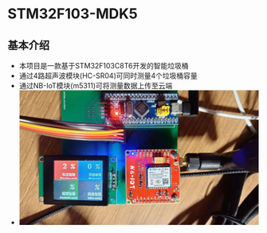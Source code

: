 # STM32F103-MDK5
## 基本介绍
* 本项目是一款基于STM32F103C8T6开发的智能垃圾桶
* 通过4路超声波模块(HC-SR04)可同时测量4个垃圾桶容量
* 通过NB-IoT模块(m5311)可将测量数据上传至云端
* ![img](https://github.com/emplyyy/STM32F103-MDK5/blob/main/img/d3ec58211e1d9d9624e89a8697d7100.jpg)

